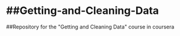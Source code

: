 ##Getting-and-Cleaning-Data
=========================

##Repository for the "Getting and Cleaning Data" course in coursera 
